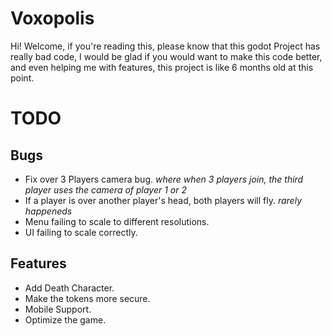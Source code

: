 # Voxopolis
 Hi! Welcome, if you're reading this, please know that this godot Project has really bad code, I would be glad if you would want to make this code better, and even helping me with features, this project is like 6 months old at this point.

# TODO
## Bugs
 - Fix over 3 Players camera bug. *where when 3 players join, the third player uses the camera of player 1 or 2*
 - If a player is over another player's head, both players will fly. *rarely happeneds*
 - Menu failing to scale to different resolutions.
 - UI failing to scale correctly.
## Features
 - Add Death Character.
 - Make the tokens more secure.
 - Mobile Support.
 - Optimize the game.
